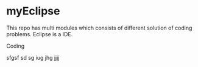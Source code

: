 # myEclipse
This repo has multi modules which consists of different solution of coding problems.
Eclipse is a IDE.

Coding


sfgsf
sd
sg
iug
jhg
jjjj
